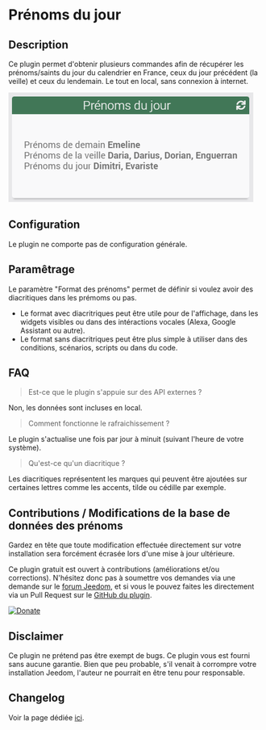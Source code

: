 # Prénoms du jour

## Description

Ce plugin permet d'obtenir plusieurs commandes afin de récupérer les prénoms/saints du jour du calendrier en France, ceux du jour précédent (la veille) et ceux du lendemain.
Le tout en local, sans connexion à internet.

![Alt text](../images/img_rendu_namesoftheday.png "Rendu graphique du plugin Prénoms du jour")

## Configuration

Le plugin ne comporte pas de configuration générale.

## Paramêtrage

Le paramètre "Format des prénoms" permet de définir si voulez avoir des diacritiques dans les prémoms ou pas.

- Le format avec diacritriques peut être utile pour de l'affichage, dans les widgets visibles ou dans des intéractions vocales (Alexa, Google Assistant ou autre).
- Le format sans diacritriques peut être plus simple à utiliser dans des conditions, scénarios, scripts ou dans du code.


## FAQ

> Est-ce que le plugin s'appuie sur des API externes ?

Non, les données sont incluses en local.

> Comment fonctionne le rafraichissement ?

Le plugin s'actualise une fois par jour à minuit (suivant l'heure de votre système).

> Qu'est-ce qu'un diacritique ?

Les diacritiques représentent les marques qui peuvent être ajoutées sur certaines lettres comme les accents, tilde ou cédille par exemple.

## Contributions / Modifications de la base de données des prénoms

Gardez en tête que toute modification effectuée directement sur votre installation sera forcément écrasée lors d'une mise à jour ultérieure.

Ce plugin gratuit est ouvert à contributions (améliorations et/ou corrections). N'hésitez donc pas à soumettre vos demandes via une demande sur le [forum Jeedom](https://community.jeedom.com/tag/plugin-namesoftheday), et si vous le pouvez faites les directement via un Pull Request sur le [GitHub du plugin](https://jeanrobertjs.github.io/namesoftheday).

  [![Donate](https://img.shields.io/badge/Donate-PayPal-green.svg)](https://www.paypal.com/paypalme/jeanrobertjs)

## Disclaimer

Ce plugin ne prétend pas être exempt de bugs.
Ce plugin vous est fourni sans aucune garantie. Bien que peu probable, s'il venait à corrompre votre installation Jeedom, l'auteur ne pourrait en être tenu pour responsable.

## Changelog

Voir la page dédiée [ici](https://jeanrobertjs.github.io/jeedom_namesoftheday/fr_FR/changelog).
